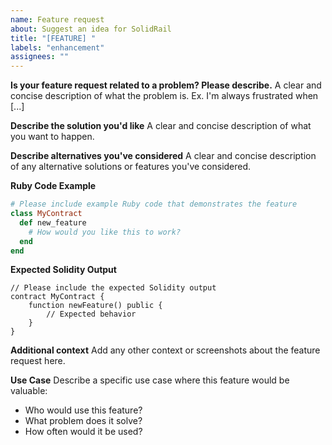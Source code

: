 ```yaml
---
name: Feature request
about: Suggest an idea for SolidRail
title: "[FEATURE] "
labels: "enhancement"
assignees: ""
---
```


**Is your feature request related to a problem? Please describe.**
A clear and concise description of what the problem is. Ex. I'm always frustrated when [...]

**Describe the solution you'd like**
A clear and concise description of what you want to happen.

**Describe alternatives you've considered**
A clear and concise description of any alternative solutions or features you've considered.

**Ruby Code Example**

```ruby
# Please include example Ruby code that demonstrates the feature
class MyContract
  def new_feature
    # How would you like this to work?
  end
end
```

**Expected Solidity Output**

```solidity
// Please include the expected Solidity output
contract MyContract {
    function newFeature() public {
        // Expected behavior
    }
}
```

**Additional context**
Add any other context or screenshots about the feature request here.

**Use Case**
Describe a specific use case where this feature would be valuable:

- Who would use this feature?
- What problem does it solve?
- How often would it be used?
